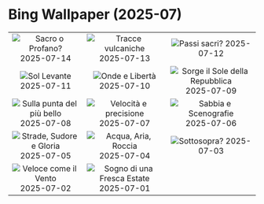 # Bing Wallpaper (2025-07)

|  |  |  |
|:---:|:---:|:---:|
| ![](https://www.bing.com/th?id=OHR.CattedraleDiPalermo_IT-IT0519609819_400x240.jpg "Sacro o Profano?") 2025-07-14 | ![](https://www.bing.com/th?id=OHR.BasaltColumns_IT-IT0459542026_400x240.jpg "Tracce vulcaniche") 2025-07-13 | ![](https://www.bing.com/th?id=OHR.ThomsonGazelle_IT-IT0397264762_400x240.jpg "Passi sacri?") 2025-07-12 |
| ![](https://www.bing.com/th?id=OHR.TokyoSunrise_IT-IT6877517307_400x240.jpg "Sol Levante") 2025-07-11 | ![](https://www.bing.com/th?id=OHR.BahamaBlues_IT-IT2994052693_400x240.jpg "Onde e Libertà") 2025-07-10 | ![](https://www.bing.com/th?id=OHR.ConstitucionStation_IT-IT2913035611_400x240.jpg "Sorge il Sole della Repubblica") 2025-07-09 |
| ![](https://www.bing.com/th?id=OHR.SecedaPeak_IT-IT2850226603_400x240.jpg "Sulla punta del più bello") 2025-07-08 | ![](https://www.bing.com/th?id=OHR.ShetlandGannets_IT-IT2720152530_400x240.jpg "Velocità e precisione") 2025-07-07 | ![](https://www.bing.com/th?id=OHR.MesquiteFlats_IT-IT2661681308_400x240.jpg "Sabbia e Scenografie") 2025-07-06 |
| ![](https://www.bing.com/th?id=OHR.TourCyclists_IT-IT1688082798_400x240.jpg "Strade, Sudore e Gloria") 2025-07-05 | ![](https://www.bing.com/th?id=OHR.OroseiSardegna_IT-IT2532664756_400x240.jpg "Acqua, Aria, Roccia") 2025-07-04 | ![](https://www.bing.com/th?id=OHR.RainbowRiver_IT-IT2380058164_400x240.jpg "Sottosopra?") 2025-07-03 |
| ![](https://www.bing.com/th?id=OHR.PalioDiSiena_IT-IT2319808114_400x240.jpg "Veloce come il Vento") 2025-07-02 | ![](https://www.bing.com/th?id=OHR.CanadaDayFogo_IT-IT2208843144_400x240.jpg "Sogno di una Fresca Estate") 2025-07-01 |  |
